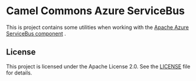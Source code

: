 # Camel Commons Azure ServiceBus

This is project contains some utilities when working with the [Apache Azure ServiceBus component](https://camel.apache.org/components/4.4.x/azure-servicebus-component.html#_authentication_information) .

## License
This project is licensed under the Apache License 2.0. See the [LICENSE](LICENSE.md) file for details.



